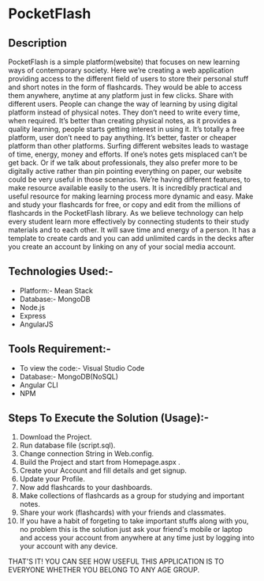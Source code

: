 # PocketFlash

## Description
PocketFlash is a simple platform(website) that focuses on new learning ways of contemporary society. 
Here we’re creating a web application providing access to the different field of users to store their personal stuff and short notes in the form of flashcards. They would be able to access them anywhere, anytime at any platform just in few clicks. Share with different users. People can change the way of learning by using digital platform instead of physical notes. They don’t need to write every time, when required. It’s better than creating physical notes, as it provides a quality learning, people starts getting interest in using it. It’s totally a free platform, user don’t need to pay anything. It’s better, faster or cheaper platform than other platforms. Surfing different websites leads to wastage of time, energy, money and efforts. If one’s notes gets misplaced can’t be get back. Or if we talk about professionals, they also prefer more to be digitally active rather than pin pointing everything on paper, our website could be very useful in those scenarios. We’re having different features, to make resource available easily to the users. It is incredibly practical and useful resource for making learning process more dynamic and easy. Make and study your flashcards for free, or copy and edit from the millions of flashcards in the PocketFlash library. As we believe technology can help every student learn more effectively by connecting students to their study materials and to
each other. It will save time and energy of a person. It has a template to create cards and you can add unlimited cards in the decks after you create an account by linking on any of your social media account. 

## Technologies Used:-
 * Platform:- Mean Stack
 * Database:- MongoDB
 * Node.js
 * Express
 * AngularJS
 
## Tools Requirement:-
 * To view the code:- Visual Studio Code
 * Database:- MongoDB(NoSQL)
 * Angular CLI
 * NPM

## Steps To Execute the Solution (Usage):-
1. Download the Project.
2. Run database file (script.sql).
3. Change connection String in Web.config.
4. Build the Project and start from Homepage.aspx .
5. Create your Account and fill details and get signup.
6. Update your Profile.
7. Now add flashcards to your dashboards.
8. Make collections of flashcards as a group for studying and important notes.
9. Share your work (flashcards) with your friends and classmates.
10. If you have a habit of forgeting to take important stuffs along with you, no problem this is the solution just ask your friend's mobile or laptop and access your account from anywhere at any time just by logging into your account with any device.

THAT'S IT!
YOU CAN SEE HOW USEFUL THIS APPLICATION IS TO EVERYONE WHETHER YOU BELONG TO ANY AGE GROUP.
